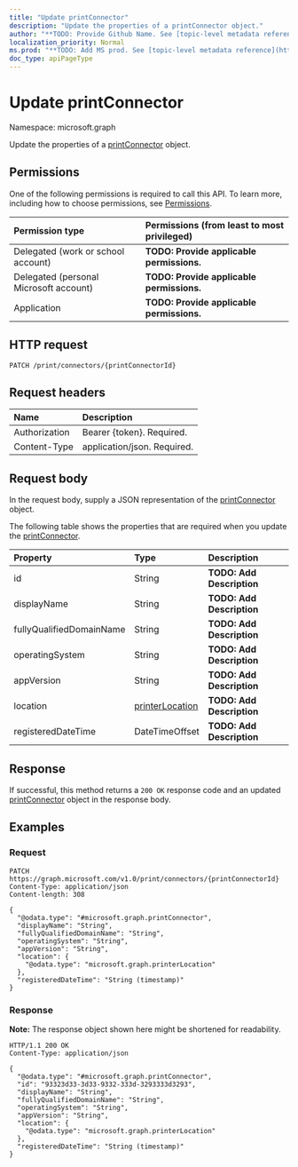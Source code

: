 ```yaml
---
title: "Update printConnector"
description: "Update the properties of a printConnector object."
author: "**TODO: Provide Github Name. See [topic-level metadata reference](https://msgo.azurewebsites.net/add/document/guidelines/metadata.html#topic-level-metadata)**"
localization_priority: Normal
ms.prod: "**TODO: Add MS prod. See [topic-level metadata reference](https://msgo.azurewebsites.net/add/document/guidelines/metadata.html#topic-level-metadata)**"
doc_type: apiPageType
---
```


# Update printConnector
Namespace: microsoft.graph

Update the properties of a [printConnector](../resources/printconnector.md) object.

## Permissions
One of the following permissions is required to call this API. To learn more, including how to choose permissions, see [Permissions](/graph/permissions-reference).

|Permission type|Permissions (from least to most privileged)|
|:---|:---|
|Delegated (work or school account)|**TODO: Provide applicable permissions.**|
|Delegated (personal Microsoft account)|**TODO: Provide applicable permissions.**|
|Application|**TODO: Provide applicable permissions.**|

## HTTP request

<!-- {
  "blockType": "ignored"
}
-->
``` http
PATCH /print/connectors/{printConnectorId}
```

## Request headers
|Name|Description|
|:---|:---|
|Authorization|Bearer {token}. Required.|
|Content-Type|application/json. Required.|

## Request body
In the request body, supply a JSON representation of the [printConnector](../resources/printconnector.md) object.

The following table shows the properties that are required when you update the [printConnector](../resources/printconnector.md).

|Property|Type|Description|
|:---|:---|:---|
|id|String|**TODO: Add Description**|
|displayName|String|**TODO: Add Description**|
|fullyQualifiedDomainName|String|**TODO: Add Description**|
|operatingSystem|String|**TODO: Add Description**|
|appVersion|String|**TODO: Add Description**|
|location|[printerLocation](../resources/printerlocation.md)|**TODO: Add Description**|
|registeredDateTime|DateTimeOffset|**TODO: Add Description**|



## Response

If successful, this method returns a `200 OK` response code and an updated [printConnector](../resources/printconnector.md) object in the response body.

## Examples

### Request
<!-- {
  "blockType": "request",
  "name": "update_printconnector"
}
-->
``` http
PATCH https://graph.microsoft.com/v1.0/print/connectors/{printConnectorId}
Content-Type: application/json
Content-length: 308

{
  "@odata.type": "#microsoft.graph.printConnector",
  "displayName": "String",
  "fullyQualifiedDomainName": "String",
  "operatingSystem": "String",
  "appVersion": "String",
  "location": {
    "@odata.type": "microsoft.graph.printerLocation"
  },
  "registeredDateTime": "String (timestamp)"
}
```


### Response
**Note:** The response object shown here might be shortened for readability.
<!-- {
  "blockType": "response",
  "truncated": true
}
-->
``` http
HTTP/1.1 200 OK
Content-Type: application/json

{
  "@odata.type": "#microsoft.graph.printConnector",
  "id": "93323d33-3d33-9332-333d-3293333d3293",
  "displayName": "String",
  "fullyQualifiedDomainName": "String",
  "operatingSystem": "String",
  "appVersion": "String",
  "location": {
    "@odata.type": "microsoft.graph.printerLocation"
  },
  "registeredDateTime": "String (timestamp)"
}
```

